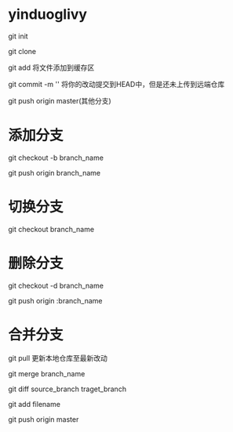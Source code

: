 # yinduoglivy

git init 

git clone 

git add <filename>  将文件添加到缓存区

git commit -m ''    将你的改动提交到HEAD中，但是还未上传到远端仓库


git push origin master(其他分支)  


# 添加分支

git checkout -b branch_name

git push origin branch_name


# 切换分支

git checkout branch_name


# 删除分支

git checkout -d branch_name

git push origin :branch_name


# 合并分支

git pull 更新本地仓库至最新改动


git merge branch_name

git diff source_branch  traget_branch

git add filename

git push origin master
